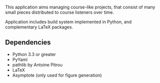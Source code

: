 This application aims managing course-like projects, that consist of
many small pieces distributed to course listeners over time.

Application includes build system implemented in Python, and
complementary LaTeX packages.

## Dependencies

- Python 3.3 or greater
- PyYaml
- pathlib by Antoine Pitrou
- LaTeX
- Asymptote (only used for figure generation)

